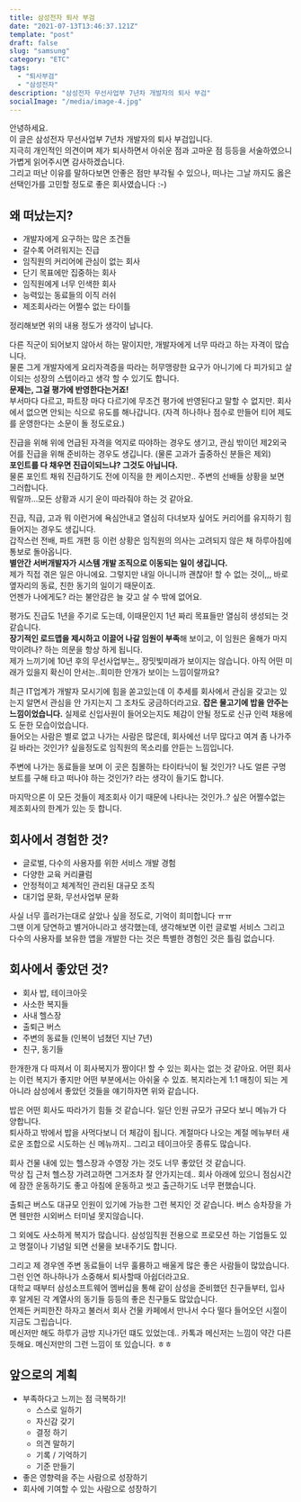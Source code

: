 ```yaml
---
title: 삼성전자 퇴사 부검
date: "2021-07-13T13:46:37.121Z"
template: "post"
draft: false
slug: "samsung"
category: "ETC"
tags:
  - "퇴사부검"
  - "삼성전자"
description: "삼성전자 무선사업부 7년차 개발자의 퇴사 부검"
socialImage: "/media/image-4.jpg"
---
```


안녕하세요. <br/> 이 글은 삼성전자 무선사업부 7년차 개발자의 퇴사 부검입니다.<br/>
지극히 개인적인 의견이며 제가 퇴사하면서 아쉬운 점과 고마운 점 등등을 서술하였으니 가볍게 읽어주시면 감사하겠습니다.<br/>
그리고 떠난 이유를 말하다보면 안좋은 점만 부각될 수 있으나, 떠나는 그날 까지도 옳은 선택인가를 고민할 정도로 좋은 회사였습니다 :-)

## 왜 떠났는지?
* 개발자에게 요구하는 많은 조건들
* 갈수록 어려워지는 진급
* 임직원의 커리어에 관심이 없는 회사 
* 단기 목표에만 집중하는 회사
* 임직원에게 너무 인색한 회사
* 능력있는 동료들의 이직 러쉬
* 제조회사라는 어쩔수 없는 타이틀

정리해보면 위의 내용 정도가 생각이 납니다.

다른 직군이 되어보지 않아서 하는 말이지만, 개발자에게 너무 따라고 하는 자격이 많습니다. <br/>
물론 그게 개발자에게 요리자격증을 따라는 허무맹랑한 요구가 아니기에 다 피가되고 살이되는 성장의 스텝이라고 생각 할 수 있기도 합니다. <br/>
**문제는, 그걸 평가에 반영한다는거죠!**<br/> 
부서마다 다르고, 파트장 마다 다르기에 무조건 평가에 반영된다고 말할 수 없지만. 회사에서 없으면 안되는 식으로 유도를 해나갑니다.
(자격 하나하나 점수로 만들어 티어 제도를 운영한다는 소문이 돌 정도로요.)

진급을 위해 위에 언급된 자격을 억지로 따야하는 경우도 생기고, 관심 밖이던 제2외국어를 진급을 위해 준비하는 경우도 생깁니다.
(물론 고과가 출중하신 분들은 제외)<br/>
**포인트를 다 채우면 진급이되느냐? 그것도 아닙니다.**<br/>
물론 포인트 채워 진급하기도 전에 이직을 한 케이스지만.. 주변의 선배들 상황을 보면 그러합니다. <br/>뭐랄까...모든 상황과 시기 운이 따라줘야 하는 것 같아요. <br/>

진급, 직급, 고과 뭐 이런거에 욕심안내고 열심히 다녀보자 싶어도 커리어를 유지하기 힘들어지는 경우도 생깁니다.<br/>
갑작스런 전배, 파트 개편 등 이런 상황은 임직원의 의사는 고려되지 않은 채 하루아침에 통보로 돌아옵니다.<br/>
**별안간 서버개발자가 시스템 개발 조직으로 이동되는 일이 생깁니다.**<br/>
제가 직접 겪은 일은 아니에요. 그렇지만 내일 아니니까 괜찮아! 할 수 없는 것이,,, 바로 옆자리의 동료, 친한 동기의 일이기 때문이죠.<br/>
언젠가 나에게도? 라는 불안감은 늘 갖고 살 수 밖에 없어요.

평가도 진급도 1년을 주기로 도는데, 이때문인지 1년 짜리 목표들만 열심히 생성되는 것 같습니다.<br/>
**장기적인 로드맵을 제시하고 이끌어 나갈 임원이 부족**해 보이고, 이 임원은 올해가 마지막이려나? 하는 의문을 항상 하게 됩니다.<br/>
제가 느끼기에 10년 후의 무선사업부는,, 장밋빛미래가 보이지는 않습니다. 아직 어떤 미래가 있을지 확신이 안서는..희미한 안개가 보이는 느낌이랄까요?

최근 IT업계가 개발자 모시기에 힘을 쏟고있는데 이 추세를 회사에서 관심을 갖고는 있는지 알면서 관심을 안 가지는지 그 조차도 궁금하더라고요.
**잡은 물고기에 밥을 안주는 느낌이었습니다.** 실제로 신입사원이 들어오는지도 체감이 안될 정도로 신규 인력 채용에도 둔한 모습이었습니다. <br/>
들어오는 사람은 별로 없고 나가는 사람은 많은데, 회사에선 너무 많다고 여겨 좀 나가주길 바라는 것인가? 싶을정도로 임직원의 목소리를 안듣는 느낌입니다.

주변에 나가는 동료들을 보며 이 곳은 침몰하는 타이타닉이 될 것인가? 나도 얼른 구명보트를 구해 타고 떠나야 하는 것인가? 라는 생각이 들기도 합니다.

마지막으론 이 모든 것들이 제조회사 이기 때문에 나타나는 것인가..? 싶은 어쩔수없는 제조회사의 한계가 있는 듯 합니다.

## 회사에서 경험한 것?
* 글로벌, 다수의 사용자를 위한 서비스 개발 경험
* 다양한 교육 커리큘럼
* 안정적이고 체계적인 관리된 대규모 조직
* 대기업 문화, 무선사업부 문화

사실 너무 흘러가는대로 살았나 싶을 정도로, 기억이 희미합니다 ㅠㅠ <br/>
그땐 이게 당연하고 별거아니라고 생각했는데, 생각해보면 이런 글로벌 서비스 그리고 다수의 사용자를 보유한 앱을 개발한 다는 것은 특별한 경험인 것은 틀림 없습니다. <br/>


## 회사에서 좋았던 것?
* 회사 밥, 테이크아웃
* 사소한 복지들
* 사내 헬스장
* 출퇴근 버스
* 주변의 동료들 (인복이 넘쳤던 지난 7년)
* 친구, 동기들

한개한개 다 따져서 이 회사복지가 짱이다! 할 수 있는 회사는 없는 것 같아요. 어떤 회사는 이런 복지가 좋지만 어떤 부분에서는 아쉬울 수 있죠. 
복지라는게 1:1 매칭이 되는 게 아니라 삼성에서 좋았던 것들을 얘기하자면 위와 같습니다.

밥은 어떤 회사도 따라가기 힘들 것 같습니다. 일단 인원 규모가 규모다 보니 메뉴가 다양합니다.<br/>
퇴사하고 밖에서 밥을 사먹다보니 더 체감이 됩니다. 계절마다 나오는 계절 메뉴부터 새로운 조합으로 시도하는 신 메뉴까지.. 그리고 테이크아웃 종류도 많습니다.<br/>

회사 건물 내에 있는 헬스장과 수영장 가는 것도 너무 좋았던 것 같습니다.<br/> 막상 집 근처 헬스장 가려고하면 그거조차 잘 안가지는데.. 회사 아래에 있으니 점심시간에 잠깐 운동하기도 좋고 아침에 운동하고 씻고 출근하기도 너무 편했습니다. 

출퇴근 버스도 대규모 인원이 있기에 가능한 그런 복지인 것 같습니다. 버스 승차장을 가면 웬만한 시외버스 터미널 못지않습니다.

그 외에도 사소하게 복지가 많습니다. 삼성임직원 전용으로 프로모션 하는 기업들도 있고 명절이나 기념일 되면 선물을 보내주기도 합니다.

그리고 제 경우엔 주변 동료들이 너무 훌륭하고 배울게 많은 좋은 사람들이 많았습니다. 그런 인연 하나하나가 소중해서 퇴사할때 아쉽더라고요.<br/>
대학교 때부터 삼성소프트웨어 멤버십을 통해 같이 삼성을 준비했던 친구들부터, 입사 후 알게된 각 계열사의 동기들 등등의 좋은 친구들도 많았습니다.<br/>
언제든 커피한잔 하자고 불러서 회사 건물 카페에서 만나서 수다 떨다 들어오던 시절이 지금도 그립습니다. <br/>
메신저만 해도 하루가 금방 지나가던 떄도 있었는데.. 카톡과 메신저는 느낌이 약간 다른듯해요. 메신저만의 그런 느낌이 또 있습니다. ㅎㅎ 


## 앞으로의 계획
* 부족하다고 느끼는 점 극복하기!
  * 스스로 일하기
  * 자신감 갖기
  * 결정 하기
  * 의견 말하기
  * 기록 / 기억하기
  * 기준 만들기
* 좋은 영향력을 주는 사람으로 성장하기
* 회사에 기여할 수 있는 사람으로 성장하기 